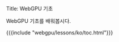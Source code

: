 Title: WebGPU 기초

WebGPU 기초를 배워봅시다.

{{{include "webgpu/lessons/ko/toc.html"}}}

<!--

{{{table_of_contents}}}

-->
